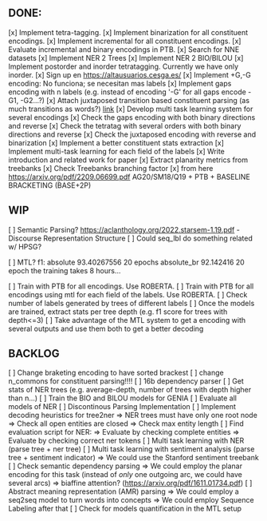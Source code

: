 ## DONE:

[x] Implement tetra-tagging.
[x] Implement binarization for all constituent encodings.
[x] Implement incremental for all constituent encodings.
[x] Evaluate incremental and binary encodings in PTB.
[x] Search for NNE datasets
[x] Implement NER 2 Trees
[x] Implement NER 2 BIO/BILOU
[x] Implement postorder and inorder tetratagging. Currently we have only inorder.
[x] Sign up en https://altausuarios.cesga.es/
[x] Implement +G,-G encoding: No funciona; se necesitan mas labels
[x] Implement gaps encoding with n labels (e.g. instead of encoding '-G' for all gaps encode -G1, -G2...?)
[x] Attach juxtaposed transition based constituent parsing (as much transitions as words?) [link](https://arxiv.org/pdf/2010.14568.pdf)
[x] Develop multi task learning system for several encodings
[x] Check the gaps encoding with both binary directions and reverse
[x] Check the tetratag with several orders with both binary directions and reverse
[x] Check the juxtaposed encoding with reverse and binarization
[x] Implement a better constituent stats extraction
[x] Implement multi-task learning for each field of the labels
[x] Write introduction and related work for paper
[x] Extract planarity metrics from treebanks
[x] Check Treebanks branching factor
[x] from here https://arxiv.org/pdf/2209.06699.pdf AG20/SM18/Q19 + PTB + BASELINE BRACKETING (BASE+2P)

## WIP

[ ] Semantic Parsing? https://aclanthology.org/2022.starsem-1.19.pdf
	- Discourse Representation Structure
[ ] Could seq_lbl do something related w/ HPSG?

[ ] MTL? f1: absolute 93.40267556 20 epochs 
			 absolute_br 92.142416 20 epoch 
			 the training takes 8 hours...

[ ] Train with PTB for all encodings. Use ROBERTA.
[ ] Train with PTB for all encodings using mtl for each field of the labels. Use ROBERTA.
[ ] Check number of labels generated by trees of different labels
[ ] Once the models are trained, extract stats per tree depth (e.g. f1 score for trees with depth<=3)
[ ] Take advantage of the MTL system to get a encoding with several outputs and use them both to get a better decoding


## BACKLOG



[ ] Change braketing encoding to have sorted brackest
[ ] change n_commons for constituent parsing!!!!
[ ] 16b dependency parser
[ ] Get stats of NER trees (e.g. average-depth, number of trees with depth higher than n...)
[ ] Train the BIO and BILOU models for GENIA
[ ] Evaluate all models of NER
[ ] Discontinous Parsing Implementation
[ ] Implement decoding heuristics for tree2ner 
	=> NER trees must have only one root node
	=> Check all open entities are closed
	=> Check max entity length
[ ] Find evaluation script for NER:
	=> Evaluate by checking complete entities
	=> Evaluate by checking correct ner tokens
[ ] Multi task learning with NER (parse tree + ner tree)
[ ] Multi task learning with sentiment analysis (parse tree + sentiment indicator)
	=> We could use the Stanford sentiment treebank
[ ] Check semantic dependency parsing
		=> We could employ the planar encoding for this task (instead of *only* one outgoing arc, we could have several arcs)
		=> biaffine attention? (https://arxiv.org/pdf/1611.01734.pdf)
[ ] Abstract meaning representation (AMR) parsing
		=> We could employ a seq2seq model to turn words into concepts
		=> We could employ Sequence Labeling after that
[ ] Check for models quantification in the MTL setup

